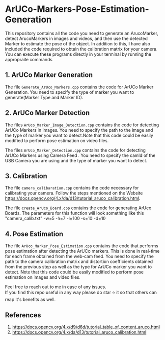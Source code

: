 # ArUCo-Markers-Pose-Estimation-Generation
This repository contains all the code you need to generate an ArucoMarker, detect ArucoMarkers in images and videos, and then use the detected Marker to estimate the pose of the object. In addition to this, I have also included the code required to obtain the calibration matrix for your camera.
You can execute these programs directly in your terminal by running the appropraite commands.

## 1. ArUCo Marker Generation
The file `Generate_ArUco_Markers.cpp` contains the code for ArUCo Marker Generation.
You need to specify the type of marker you want to generate(Marker Type and Marker ID).

## 2. ArUCo Marker Detection
The files `ArUco_Marker_Image_Detection.cpp` contains the code for detecting
ArUCo Markers in images. You need to specify the path to the image and the type of marker you want to detect.Note that this code could be easily modified to perform 
pose estimation on video files.  

The files `ArUco_Marker_Detection.cpp` contains the code for detecting
ArUCo Markers using Camera Feed . You need to specify the camId of the USB Camera you are using and the type of marker you want to detect.

## 3. Calibration
The file `camera_calibaration.cpp` contains the code necessary for calibrating your camera.
Follow the steps mentioned on the Website https://docs.opencv.org/4.x/da/d13/tutorial_aruco_calibration.html.

The file `create_ArUco_Board.cpp` contains the code for generating ArUco Boards. 
The parameters for this function will look something like this
"camera_calib.txt" -w=5 -h=7 -l=100 -s=10 -d=10

## 4. Pose Estimation  
The file `ArUco_Marker_Pose_Estimation.cpp` contains the code that performs pose estimation after detecting the 
ArUCo markers. This is done in real-time for each frame obtained from the web-cam feed. You need to specify 
the path to the camera calibration matrix and distortion coefficients obtained from the previous step as well 
as the type for ArUCo marker you want to detect. Note that this code could be easily modified to perform 
pose estimation on images and video files.  

Feel free to reach out to me in case of any issues.  
If you find this repo useful in any way please do star ⭐️ it so that others can reap it's benefits as well.

## References
1. https://docs.opencv.org/4.x/d9/d6d/tutorial_table_of_content_aruco.html
2. https://docs.opencv.org/4.x/da/d13/tutorial_aruco_calibration.html
